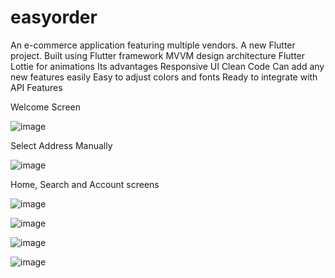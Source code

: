 # easyorder
An e-commerce application featuring multiple vendors.
A new Flutter project.
Built using
Flutter framework
MVVM design architecture
Flutter Lottie for animations
Its advantages
Responsive UI
Clean Code
Can add any new features easily
Easy to adjust colors and fonts
Ready to integrate with API
Features  

Welcome Screen

![image](https://github.com/EngNohaIbraheem/EasyOrder/assets/108743395/da9eac66-7f12-4700-af8a-bb5eff23d07e)

Select Address Manually

![image](https://github.com/EngNohaIbraheem/EasyOrder/assets/108743395/b30f5749-65d6-4fb6-a8df-bf4cee3cbc0a) 

Home, Search and Account screens


![image](https://github.com/EngNohaIbraheem/EasyOrder/assets/108743395/db27a4cb-0554-4659-828f-8c960b62de9c) 

![image](https://github.com/EngNohaIbraheem/EasyOrder/assets/108743395/7c1efc55-743f-4462-b16e-e40930be7c3c) 

![image](https://github.com/EngNohaIbraheem/EasyOrder/assets/108743395/e09295cf-e342-4831-a391-60e0526f8f37) 

![image](https://github.com/EngNohaIbraheem/EasyOrder/assets/108743395/fcf634f5-2e23-4514-ab40-5e4307ff5650)


